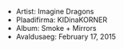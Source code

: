 
* Artist: Imagine Dragons
* Plaadifirma: KIDinaKORNER
* Album: Smoke + Mirrors
* Avaldusaeg: February 17, 2015
